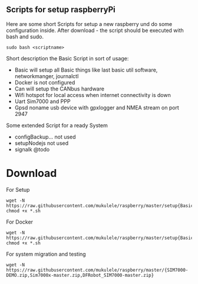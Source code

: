 
## Scripts for setup raspberryPi
Here are some short Scripts for setup a new raspberry und do some configuration inside.
After download - the script should be executed with bash and sudo.
```
sudo bash <scriptname>
```
Short description the Basic Script in sort of usage:

* Basic   will setup all Basic things like last basic util software, networkmanger, journalctl
* Docker  is not configured
* Can     will setup the CANbus hardware
* Wifi    hotspot for local access when internet connectivity is down
* Uart    Sim7000 and PPP
* Gpsd    noname usb device with gpxlogger and NMEA stream on port 2947

Some extended Script for a ready System  
* configBackup...   not used
* setupNodejs       not used
* signalk           @todo
# Download 

For Setup
```
wget -N https://raw.githubusercontent.com/mukulele/raspberry/master/setup{Basic.sh,Can.sh,Gpsd.sh,Uart.sh,Wifi.sh}
chmod +x *.sh
```

For Docker
```
wget -N https://raw.githubusercontent.com/mukulele/raspberry/master/setup{Basic.sh,BasisDocker.sh}
chmod +x *.sh
```
For system migration and testing
```
wget -N https://raw.githubusercontent.com/mukulele/raspberry/master/{SIM7000-DEMO.zip,Sim7000x-master.zip,DFRobot_SIM7000-master.zip}
```
